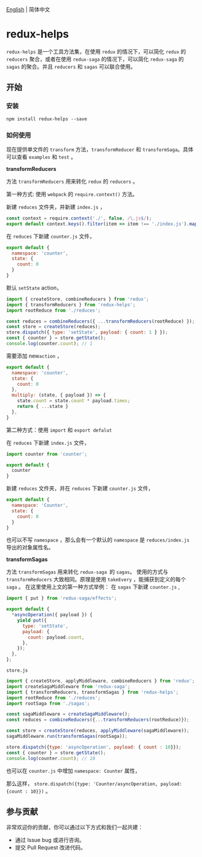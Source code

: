 [English](./README.md) | 简体中文

# redux-helps

`redux-helps` 是一个工具方法集，在使用 `redux` 的情况下，可以简化 `redux` 的 `reducers` 聚合，或者在使用 `redux-saga` 的情况下，可以简化 `redux-saga` 的 `sagas` 的聚合。并且 `reducers` 和 `sagas` 可以联合使用。

## 开始

### 安装
```
npm install redux-helps --save
```

### 如何使用

现在提供单文件的 `transform` 方法，`transformReducer` 和 `transformSaga`。具体可以查看 `examples` 和 `test` 。

**transformReducers**

方法 `transformReducers` 用来转化 `redux` 的 `reducers` 。

第一种方式: 使用 `webpack` 的 `require.context()` 方法。

新建 `reduces` 文件夹，并新建 `index.js` ，
```javascript
const context = require.context('./', false, /\.js$/);
export default context.keys().filter(item => item !== './index.js').map(key => context(key));
```
在 `reduces` 下新建 `counter.js` 文件，
```javascript
export default {
  namespace: 'counter',
  state: {
    count: 0
  }
}
```
默认 `setState` action，
```javascript
import { createStore, combineReducers } from 'redux';
import { transformReducers } from 'redux-helps';
import rootReduce from './reduces';

const reduces = combineReducers({ ...transformReducers(rootReduce) });
const store = createStore(reduces);
store.dispatch({ type: 'setState', payload: { count: 1 } });
const { counter } = store.getState();
console.log(counter.count); // 1
```
需要添加 new`action` ，
```javascript
export default {
  namespace: 'counter',
  state: {
    count: 0
  },
  multiply: (state, { payload }) => {
    state.count = state.count * payload.times;
    return { ...state }
  },
}
```
第二种方式：使用 `import` 和 `export defalut `

在 `reduces` 下新建 `index.js` 文件，
```javascript
import counter from 'counter';

export default {
  counter
}
```
新建 `reduces` 文件夹，并在 `reduces` 下新建 `counter.js` 文件，
```javascript
export default {
  namespace: 'Counter',
  state: {
    count: 0
  }
}
```
也可以不写 `namespace` ，那么会有一个默认的 `namespace` 是 `reduces/index.js` 导出的对象属性名。

**transformSagas**

方法 `transformSagas` 用来转化 `redux-saga `的 `sagas`。
使用的方式与 `transformReducers` 大致相同。原理是使用 `takeEvery` ，能捕获到定义的每个 `saga` 。
在这里使用上文的第一种方式举例：
在 `sagas` 下新建 `counter.js` ,

```javascript
import { put } from 'redux-saga/effects';

export default {
  *asyncOperation({ payload }) {
    yield put({
      type: 'setState',
      payload: {
        count: payload.count,
      },
    });
  },
};
```
`store.js`
```javascript
import { createStore, applyMiddleware, combineReducers } from 'redux';
import createSagaMiddleware from 'redux-saga';
import { transformReducers, transformSagas } from 'redux-helps';
import rootReduce from './reduces';
import rootSaga from './sagas';

const sagaMiddleware = createSagaMiddleware();
const reduces = combineReducers({...transformReducers(rootReduce)});

const store = createStore(reduces, applyMiddleware(sagaMiddleware));
sagaMiddleware.run(transformSagas(rootSaga));

store.dispatch({type: 'asyncOperation', payload: { count : 10}});
const { counter } = store.getState();
console.log(counter.count); // 10
```
也可以在 `counter.js` 中增加 `namespace: Counter` 属性，

那么这样， `store.dispatch({type: 'Counter/asyncOperation, payload: {count : 10}})` 。

## 参与贡献

非常欢迎你的贡献，你可以通过以下方式和我们一起共建：

- 通过 Issue bug 或进行咨询。
- 提交 Pull Request 改进代码。
